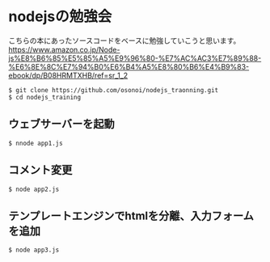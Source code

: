 # nodejsの勉強会
こちらの本にあったソースコードをベースに勉強していこうと思います。
https://www.amazon.co.jp/Node-js%E8%B6%85%E5%85%A5%E9%96%80-%E7%AC%AC3%E7%89%88-%E6%8E%8C%E7%94%B0%E6%B4%A5%E8%80%B6%E4%B9%83-ebook/dp/B08HRMTXHB/ref=sr_1_2

```
$ git clone https://github.com/osonoi/nodejs_traonning.git
$ cd nodejs_training
```

## ウェブサーバーを起動
```
$ nnode app1.js
```

## コメント変更
```
$ node app2.js
```

## テンプレートエンジンでhtmlを分離、入力フォームを追加
```
$ node app3.js
```
